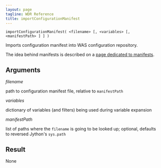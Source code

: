 ```yaml
---
layout: page
tagline: WDR Reference
title: importConfigurationManifest
---
```


    importConfigurationManifest( <filename> [, <variables> [, <manifestPath> ] ] )

Imports configuration manifest into WAS configuration repository.

The idea behind manifests is described on a [page dedicated to manifests](../manifests.html).

## Arguments

_filename_

path to configuration manifest file, relative to `manifestPath`

_variables_

dictionary of variables (and filters) being used during variable expansion

_manifestPath_

list of paths where the `filename` is going to be looked up; optional, defaults to reversed Jython's `sys.path`

## Result

None
